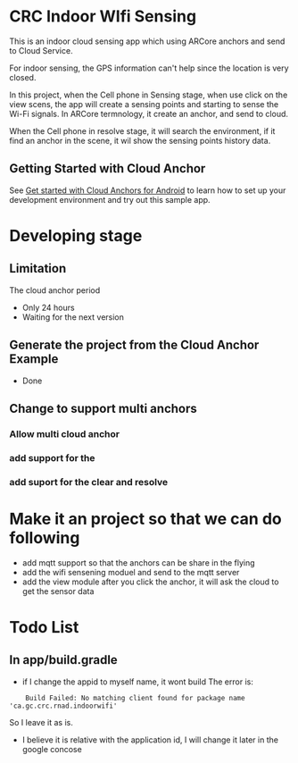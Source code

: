 # CRC Indoor WIfi  Sensing

This is an indoor cloud sensing app which using ARCore anchors and send to Cloud Service.

For indoor sensing, the GPS information can't help since the location is very closed.

In this project, when the Cell phone in Sensing stage, when use click on the
view scens, the app will create a sensing points and starting to sense
the Wi-Fi signals. In ARCore termnology, it create an anchor, and send to
cloud.

When the Cell phone in resolve stage, it will search the environment, if it find
an anchor in the scene, it wil show the sensing points history data.

## Getting Started with Cloud Anchor

 See [Get started with Cloud Anchors for Android](https://developers.google.com/ar/develop/java/cloud-anchors/cloud-anchors-quickstart-android)
 to learn how to set up your development environment and try out this sample app.

# Developing stage

## Limitation
The cloud anchor period
-   Only 24 hours
-   Waiting for the next version

## Generate the project from the Cloud Anchor Example
-   Done

## Change to support multi anchors

### Allow multi cloud anchor

### add support for the

### add suport for the clear and resolve

# Make it an project so that we can do following
- add mqtt support so that the anchors can be share in the flying
- add the wifi sensening moduel and send to the mqtt server
- add the view module after you click the anchor, it will ask the cloud to get the sensor data

# Todo List

## In app/build.gradle

- if I change the appid to myself name, it wont build
The error is:
```
    Build Failed: No matching client found for package name 'ca.gc.crc.rnad.indoorwifi'
```

So I leave it as is.

- I believe it is relative with the application id, I will change it later in the google concose


